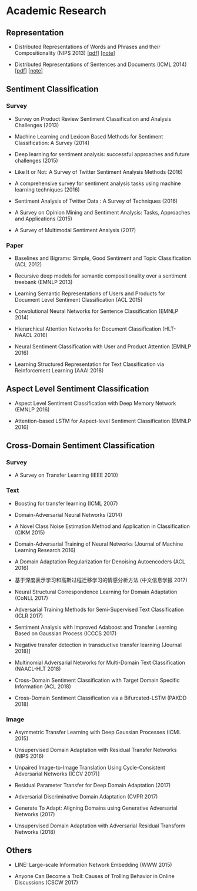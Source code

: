 # Academic Research

## Representation

* Distributed Representations of Words and Phrases and their Compositionality (NIPS 2013) [[pdf]](http://papers.nips.cc/paper/5021-distributed-representations-of-words-and-phrases-and-their-compositionality.pdf) [[note]]()

* Distributed Representations of Sentences and Documents (ICML 2014) [[pdf]]() [[note]]()

## Sentiment Classification

### Survey

* Survey on Product Review Sentiment Classification and Analysis Challenges (2013)

* Machine Learning and Lexicon Based Methods for Sentiment Classification: A Survey (2014)

* Deep learning for sentiment analysis: successful approaches and future challenges (2015)

* Like It or Not: A Survey of Twitter Sentiment Analysis Methods (2016)

* A comprehensive survey for sentiment analysis tasks using machine learning techniques (2016)

* Sentiment Analysis of Twitter Data : A Survey of Techniques (2016)

* A Survey on Opinion Mining and Sentiment Analysis: Tasks, Approaches and Applications (2015)

* A Survey of Multimodal Sentiment Analysis (2017)

### Paper

* Baselines and Bigrams: Simple, Good Sentiment and Topic Classification (ACL 2012)

* Recursive deep models for semantic compositionality over a sentiment treebank (EMNLP 2013)

* Learning Semantic Representations of Users and Products for Document Level Sentiment Classification (ACL 2015)

* Convolutional Neural Networks for Sentence Classification (EMNLP 2014)

* Hierarchical Attention Networks for Document Classification (HLT-NAACL 2016)

* Neural Sentiment Classification with User and Product Attention (EMNLP 2016)

* Learning Structured Representation for Text Classification via Reinforcement Learning (AAAI 2018)

## Aspect Level Sentiment Classification

* Aspect Level Sentiment Classification with Deep Memory Network (EMNLP 2016)

* Attention-based LSTM for Aspect-level Sentiment Classification (EMNLP 2016)

## Cross-Domain Sentiment Classification

### Survey

* A Survey on Transfer Learning (IEEE 2010)

### Text

* Boosting for transfer learning (ICML 2007)

* Domain-Adversarial Neural Networks (2014)

* A Novel Class Noise Estimation Method and Application in Classification (CIKM 2015)

* Domain-Adversarial Training of Neural Networks (Journal of Machine Learning Research 2016)

* A Domain Adaptation Regularization for Denoising Autoencoders (ACL 2016)

* 基于深度表示学习和高斯过程迁移学习的情感分析方法 (中文信息学报 2017)

* Neural Structural Correspondence Learning for Domain Adaptation (CoNLL 2017)

* Adversarial Training Methods for Semi-Supervised Text Classification (ICLR 2017)

* Sentiment Analysis with Improved Adaboost and Transfer Learning Based on Gaussian Process (ICCCS 2017)

* Negative transfer detection in transductive transfer learning (Journal 2018)]

* Multinomial Adversarial Networks for Multi-Domain Text Classification (NAACL-HLT 2018)

* Cross-Domain Sentiment Classification with Target Domain Specific Information (ACL 2018)

* Cross-Domain Sentiment Classification via a Bifurcated-LSTM (PAKDD 2018)

### Image

* Asymmetric Transfer Learning with Deep Gaussian Processes (ICML 2015)

* Unsupervised Domain Adaptation with Residual Transfer Networks (NIPS 2016)

* Unpaired Image-to-Image Translation Using Cycle-Consistent Adversarial Networks (ICCV 2017)]

* Residual Parameter Transfer for Deep Domain Adaptation (2017)

* Adversarial Discriminative Domain Adaptation (CVPR 2017)

* Generate To Adapt: Aligning Domains using Generative Adversarial Networks (2017)

* Unsupervised Domain Adaptation with Adversarial Residual Transform Networks (2018)

## Others

* LINE: Large-scale Information Network Embedding (WWW 2015) 

* Anyone Can Become a Troll: Causes of Trolling Behavior in Online Discussions (CSCW 2017)